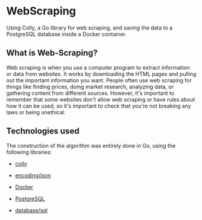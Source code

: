 # WebScraping
Using Colly, a Go library for web scraping, and saving the data to a PostgreSQL database inside a Docker container.

## What is Web-Scraping?

Web scraping is when you use a computer program to extract information or data from websites. It works by downloading the HTML pages and pulling out the important information you want. People often use web scraping for things like finding prices, doing market research, analyzing data, or gathering content from different sources. However, it's important to remember that some websites don't allow web scraping or have rules about how it can be used, so it's important to check that you're not breaking any laws or being unethical.

## Technologies used

The construction of the algorithm was entirely done in Go, using the following libraries:

- [colly](https://github.com/gocolly/colly)

- [encoding/json](https://pkg.go.dev/encoding/json)

- [Docker](https://www.docker.com/)

- [PostgreSQL](https://www.postgresql.org/)

- [database/sql](https://github.com/lib/pq)
